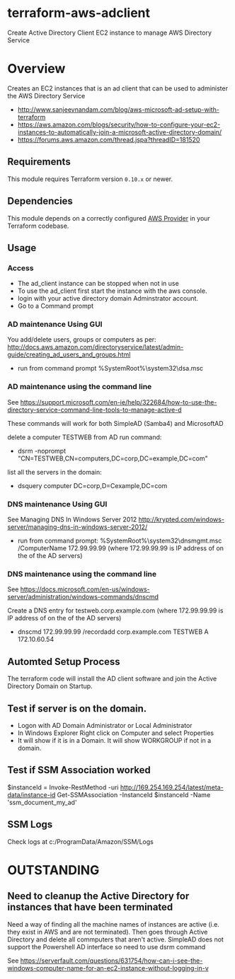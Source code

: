 # terraform-aws-adclient

Create Active Directory Client EC2 instance to manage AWS Directory Service

# Overview

Creates an EC2 instances that is an ad client that can be used to administer the AWS Directory Service

* http://www.sanjeevnandam.com/blog/aws-microsoft-ad-setup-with-terraform
* https://aws.amazon.com/blogs/security/how-to-configure-your-ec2-instances-to-automatically-join-a-microsoft-active-directory-domain/
* https://forums.aws.amazon.com/thread.jspa?threadID=181520

## Requirements

This module requires Terraform version `0.10.x` or newer.

## Dependencies

This module depends on a correctly configured [AWS Provider](https://www.terraform.io/docs/providers/aws/index.html) in your Terraform codebase.

## Usage

### Access

* The ad_client instance can be stopped when not in use
* To use the ad_client first start the instance with the aws console.
* login with your active directory domain Adminstrator account.
* Go to a Command prompt

### AD maintenance Using GUI

You add/delete users, groups or computers  as per: http://docs.aws.amazon.com/directoryservice/latest/admin-guide/creating_ad_users_and_groups.html
* run from command prompt %SystemRoot%\system32\dsa.msc

### AD maintenance using the command line

See https://support.microsoft.com/en-ie/help/322684/how-to-use-the-directory-service-command-line-tools-to-manage-active-d

These commands will work for both SimpleAD (Samba4) and MicrosoftAD

delete a computer TESTWEB from AD run command:
* dsrm -noprompt "CN=TESTWEB,CN=computers,DC=corp,DC=example,DC=com"

list all the servers in the domain:
* dsquery computer DC=corp,D=Cexample,DC=com

### DNS maintenance Using GUI

See Managing DNS In Windows Server 2012 http://krypted.com/windows-server/managing-dns-in-windows-server-2012/
* run from command prompt:  %SystemRoot%\system32\dnsmgmt.msc  /ComputerName 172.99.99.99  (where 172.99.99.99 is IP address of on the of the AD servers)

### DNS maintenance using the command line

See https://docs.microsoft.com/en-us/windows-server/administration/windows-commands/dnscmd

Create a DNS entry for testweb.corp.example.com (where 172.99.99.99 is IP address of on the of the AD servers)
* dnscmd 172.99.99.99 /recordadd corp.example.com TESTWEB A 172.10.60.54


## Automted Setup Process

The terraform code will install the AD client software and join the Active Directory Domain on Startup.

## Test if server is on the domain.

* Logon with AD Domain Administrator or Local Administrator
* In Windows Explorer Right click on Computer and select Properties
* It will show if it is in a Domain. It will show WORKGROUP if not in a domain.

## Test if SSM Association worked

$instanceId = Invoke-RestMethod -uri http://169.254.169.254/latest/meta-data/instance-id
Get-SSMAssociation -InstanceId $instanceId -Name 'ssm_document_my_ad'

## SSM Logs

Check logs at c:/ProgramData/Amazon/SSM/Logs

# OUTSTANDING

## Need to cleanup the Active Directory for instances that have been terminated

Need a way of finding all the machine names of instances are active (i.e. they exist in AWS and are not terminated).
Then goes through Active Directory and delete all commputers that aren't active.
SimpleAD does not support the Powershell AD interface so need to use dsrm command

See https://serverfault.com/questions/631754/how-can-i-see-the-windows-computer-name-for-an-ec2-instance-without-logging-in-v
